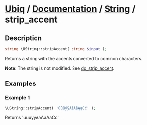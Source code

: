 [Ubiq](https://github.com/Pixel418/Ubiq#readme) / [Documentation](../index.md#readme) / [String](../index.md#string) / strip_accent
======


Description
-------- 

```php
string \UString::stripAccent( string $input );
```

Returns a string with the accents converted to common characters.

**Note**: The string is not modified. See [do_strip_accent](./do_strip_accent.md#readme).



Examples
--------

### Example 1

```php
\UString::stripAccent( 'úûüýÿĀāĂăĄąĆć' );
```
Returns 'uuuyyAaAaAaCc'

